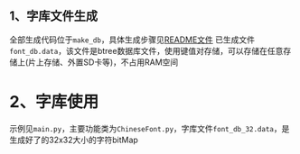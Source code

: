 ## 1、字库文件生成
全部生成代码位于`make_db`，具体生成步骤见[README文件](make_db/README.MD)
已生成文件`font_db.data`，该文件是btree数据库文件，使用键值对存储，可以存储在任意存储上(片上存储、外置SD卡等)，不占用RAM空间

# 2、字库使用

示例见`main.py`，主要功能类为`ChineseFont.py`，字库文件`font_db_32.data`，是生成好了的32x32大小的字符bitMap